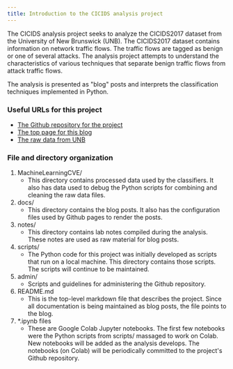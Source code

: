 ```yaml
---
title: Introduction to the CICIDS analysis project
---
```

The CICIDS analysis project seeks to analyze the CICIDS2017 dataset from the University of New Brunswick (UNB). The CICIDS2017 dataset contains information on network traffic flows. The traffic flows are tagged as benign or one of several attacks. The analysis project attempts to understand the characteristics of various techniques that separate benign traffic flows from attack traffic flows.

The analysis is presented as "blog" posts and interprets the classification techniques implemented in Python.

### Useful URLs for this project
* [The Github repository for the project](https://github.com/r-dube/CICIDS)
* [The top page for this blog](https://r-dube.github.io/CICIDS/)
* [The raw data from UNB](https://www.unb.ca/cic/datasets/ids-2017.html)

### File and directory organization
1. MachineLearningCVE/ 
   * This directory contains processed data used by the classifiers. It also has data used to debug the Python scripts for combining and cleaning the raw data files.
1. docs/
   * This directory contains the blog posts. It also has the configuration files used by Github pages to render the posts.
1. notes/
   * This directory contains lab notes compiled during the analysis. These notes are used as raw material for blog posts.
1. scripts/
   * The Python code for this project was initially developed as scripts that run on a local machine. This directory contains those scripts. The scripts will continue to be maintained.
1. admin/
   * Scripts and guidelines for administering the Github repository.
1. README.md
   * This is the top-level markdown file that describes the project. Since all documentation is being maintained as blog posts, the file points to the blog.
1. *.ipynb files
   * These are Google Colab Jupyter notebooks. The first few notebooks were the Python scripts from scripts/ massaged to work on Colab. New notebooks will be added as the analysis develops. The notebooks (on Colab) will be periodically committed to the project's Github repository.
